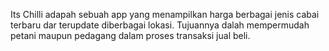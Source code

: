 Its Chilli adapah sebuah app yang menampilkan harga berbagai jenis cabai terbaru dar terupdate diberbagai lokasi. Tujuannya dalah mempermudah petani maupun pedagang dalam proses transaksi jual beli.

